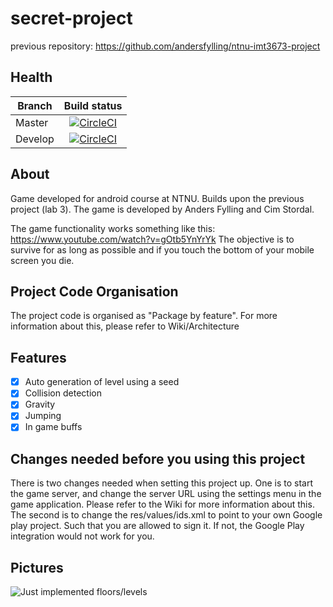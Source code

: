 # secret-project
previous repository: https://github.com/andersfylling/ntnu-imt3673-project

## Health
| Branch       | Build status  |
| ------------ |:-------------:|
| Master       | [![CircleCI](https://circleci.com/gh/andersfylling/secret-project/tree/master.svg?style=svg)](https://circleci.com/gh/andersfylling/secret-project/tree/master)    |
| Develop      | [![CircleCI](https://circleci.com/gh/andersfylling/secret-project/tree/develop.svg?style=svg)](https://circleci.com/gh/andersfylling/secret-project/tree/develop)   |



## About
Game developed for android course at NTNU. Builds upon the previous project (lab 3). The game is developed by Anders Fylling and Cim Stordal.

The game functionality works something like this: https://www.youtube.com/watch?v=gOtb5YnYrYk
The objective is to survive for as long as possible and if you touch the bottom of your
mobile screen you die.

## Project Code Organisation
The project code is organised as "Package by feature". For more information about this, please refer to Wiki/Architecture

## Features

- [x] Auto generation of level using a seed
- [x] Collision detection
- [x] Gravity
- [x] Jumping
- [x] In game buffs

## Changes needed before you using this project
There is two changes needed when setting this project up. One is to start the game server, and change the server URL using the settings menu in the game application. Please refer to the Wiki for more information about this. 
The second is to change the res/values/ids.xml to point to your own Google play project. Such that you are allowed to sign it. If not, the Google Play integration would not work for you.

## Pictures

![Just implemented floors/levels](https://i.imgur.com/ElGWEom.jpg)
